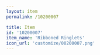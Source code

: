 ```yaml
---
layout: item
permalink: /10200007

title: Item
id: '10200007'
item_name: 'Ribboned Ringlets'
icon_url: 'customize/00200007.png'
---
```

